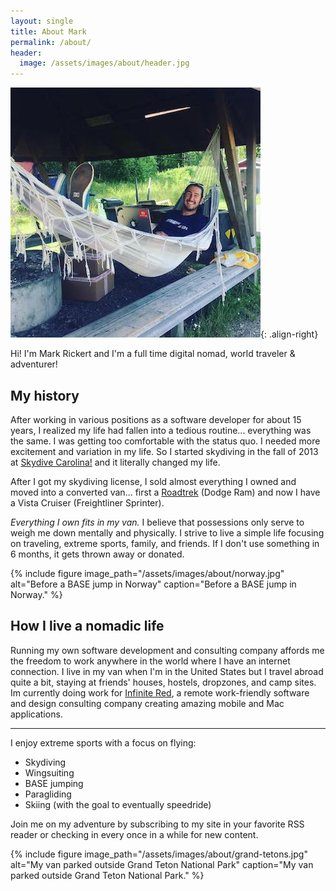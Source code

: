 ```yaml
---
layout: single
title: About Mark
permalink: /about/
header:
  image: /assets/images/about/header.jpg
---
```

![Working in a hammock in Sweden](/assets/images/about/sweden-hammock_tn.jpg){: .align-right}

Hi! I'm Mark Rickert and I'm a full time digital nomad, world traveler &amp; adventurer!

## My history

After working in various positions as a software developer for about 15 years, I realized my life had fallen into a tedious routine... everything was the same. I was getting too comfortable with the status quo. I needed more excitement and variation in my life. So I started skydiving in the fall of 2013 at [Skydive Carolina!](http://www.skydivecarolina.com/) and it literally changed my life.

After I got my skydiving license, I sold almost everything I owned and moved into a converted van... first a [Roadtrek](http://www.roadtrek.com/) (Dodge Ram) and now I have a Vista Cruiser (Freightliner Sprinter).

*Everything I own fits in my van.* I believe that possessions only serve to weigh me down mentally and physically. I strive to live a simple life focusing on traveling, extreme sports, family, and friends. If I don't use something in 6 months, it gets thrown away or donated.

{% include figure image_path="/assets/images/about/norway.jpg" alt="Before a BASE jump in Norway" caption="Before a BASE jump in Norway." %}

## How I live a nomadic life

Running my own software development and consulting company affords me the freedom to work anywhere in the world where I have an internet connection. I live in my van when I'm in the United States but I travel abroad quite a bit, staying at friends' houses, hostels, dropzones, and camp sites. Im currently doing work for [Infinite Red](http://infinite.red), a remote work-friendly software and design consulting company creating amazing mobile and Mac applications.

---

I enjoy extreme sports with a focus on flying:

 - Skydiving
 - Wingsuiting
 - BASE jumping
 - Paragliding
 - Skiing (with the goal to eventually speedride)

Join me on my adventure by subscribing to my site in your favorite RSS reader or checking in every once in a while for new content.

{% include figure image_path="/assets/images/about/grand-tetons.jpg" alt="My van parked outside Grand Teton National Park" caption="My van parked outside Grand Teton National Park." %}
